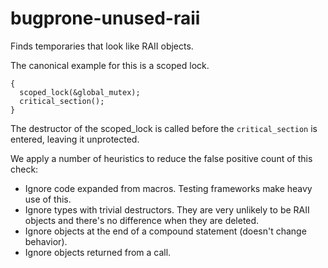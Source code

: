 bugprone-unused-raii
====================

Finds temporaries that look like RAII objects.

The canonical example for this is a scoped lock.

    {
      scoped_lock(&global_mutex);
      critical_section();
    }

The destructor of the scoped\_lock is called before the
`critical_section` is entered, leaving it unprotected.

We apply a number of heuristics to reduce the false positive count of
this check:

-   Ignore code expanded from macros. Testing frameworks make heavy use
    of this.
-   Ignore types with trivial destructors. They are very unlikely to be
    RAII objects and there's no difference when they are deleted.
-   Ignore objects at the end of a compound statement (doesn't change
    behavior).
-   Ignore objects returned from a call.
